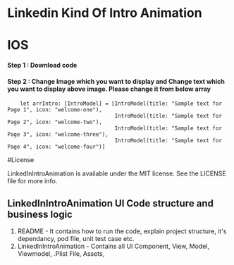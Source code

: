 # Linkedin Kind Of Intro Animation

# IOS

#### Step 1 : Download code 

#### Step 2 : Change Image  which you want to display and Change text which you want to display above image. Please change it from below array
    
``` 
    let arrIntro: [IntroModel] = [IntroModel(title: "Sample text for Page 1", icon: "welcome-one"),
                                  IntroModel(title: "Sample text for Page 2", icon: "welcome-two"),
                                  IntroModel(title: "Sample text for Page 3", icon: "welcome-three"),
                                  IntroModel(title: "Sample text for Page 4", icon: "welcome-four")]
```

#License

LinkedInIntroAnimation is available under the MIT license. See the LICENSE file for more info.

## LinkedInIntroAnimation UI Code structure and business logic
1. README - It contains how to run the code, explain project structure, it's dependancy, pod file, unit test case etc.
2. LinkedInIntroAnimation - Contains all UI Component, View, Model, Viewmodel, .Plist File, Assets,
